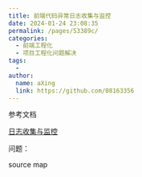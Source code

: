 ```yaml
---
title: 前端代码异常日志收集与监控
date: 2024-01-24 23:08:35
permalink: /pages/53389c/
categories:
  - 前端工程化
  - 项目工程化问题解决
tags:
  - 
author: 
  name: aXing
  link: https://github.com/08163356
---
```









参考文档

[日志收集与监控](https://www.cnblogs.com/hustskyking/p/fe-monitor.html)

问题： 

source map